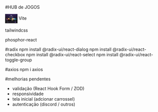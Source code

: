 #HUB de JOGOS


<img align="center" title="Git" height="30" width="40" src="https://github.com/ur4sh1/HUB-de-JOGOS---NLW-Rocketseat/blob/main/public/printscreen.png" />
Vite

tailwindcss

phosphor-react

#radix
npm install @radix-ui/react-dialog
npm install @radix-ui/react-checkbox
npm install @radix-ui/react-select
npm install @radix-ui/react-toggle-group

#axios
npm i axios

#melhorias pendentes
- validação (React Hook Form / ZOD)
- responsividade
- tela inicial (adcionar carrossel)
- autenticação (discord / outros)
